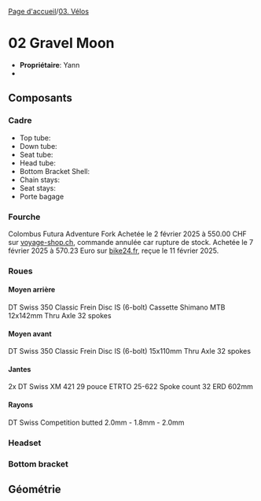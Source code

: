 [Page d'accueil](./index.md)/[03. Vélos](./03_bikes_fr.md)

# 02 Gravel Moon

 - **Propriétaire**: Yann
 - 

## Composants
### Cadre
  - Top tube: 
  - Down tube:
  - Seat tube:
  - Head tube:
  - Bottom Bracket Shell:
  - Chain stays:
  - Seat stays:
  - Porte bagage

### Fourche
Colombus Futura Adventure Fork
Achetée le 2 février 2025 à 550.00 CHF sur [voyage-shop.ch](https://www.voyage-shop.ch/Parts/Fork/Columbus-Futura-Adventure-Fork.htm?shop=fs_en&SessionId=&a=article&ProdNr=FKCG0006&p=5714), commande annulée car rupture de stock.
Achetée le 7 février 2025 à 570.23 Euro sur [bike24.fr](https://www.bike24.fr/produits/509565), reçue le 11 février 2025.

### Roues
#### Moyen arrière
DT Swiss 350 Classic
Frein Disc IS (6-bolt)
Cassette Shimano MTB
12x142mm Thru Axle
32 spokes

#### Moyen avant
DT Swiss 350 Classic
Frein Disc IS (6-bolt)
15x110mm Thru Axle
32 spokes

#### Jantes
2x DT Swiss XM 421
29 pouce
ETRTO 25-622
Spoke count 32
ERD 602mm

#### Rayons
DT Swiss Competition
butted 2.0mm - 1.8mm - 2.0mm


### Headset

### Bottom bracket

## Géométrie